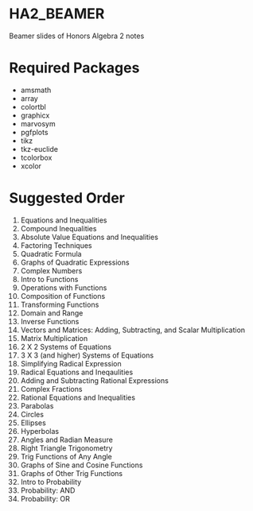 # HA2_BEAMER
Beamer slides of Honors Algebra 2 notes

# Required Packages
<ul>
  <li>amsmath</li>
  <li>array</li>
  <li>colortbl</li>
  <li>graphicx</li>
  <li>marvosym</li>
  <li>pgfplots</li>
  <li>tikz</li>
  <li>tkz-euclide</li>
  <li>tcolorbox</li>
  <li>xcolor</li>
</ul>
  
# Suggested Order
<ol>
  <li>Equations and Inequalities</li>
  <li>Compound Inequalities</li>
  <li>Absolute Value Equations and Inequalities</li>
  <li>Factoring Techniques</li>
  <li>Quadratic Formula</li>
  <li>Graphs of Quadratic Expressions</li>
  <li>Complex Numbers</li>
  <li>Intro to Functions</li>
  <li>Operations with Functions</li>
  <li>Composition of Functions</li>
  <li>Transforming Functions</li>
  <li>Domain and Range</li>
  <li>Inverse Functions</li>
  <li>Vectors and Matrices: Adding, Subtracting, and Scalar Multiplication</li>
  <li>Matrix Multiplication</li>
  <!---<li>Matrix Algebra</li>--->
  <li>2 X 2 Systems of Equations</li>
  <li>3 X 3 (and higher) Systems of Equations</li>
  <li>Simplifying Radical Expression</li>
  <li>Radical Equations and Ineqaulities</li>
  <li>Adding and Subtracting Rational Expressions</li>
  <li>Complex Fractions</li>
  <li>Rational Equations and Inequalities</li>
  <li>Parabolas</li>
  <li>Circles</li>
  <li>Ellipses</li>
  <li>Hyperbolas</li>
  <li>Angles and Radian Measure</li>
  <li>Right Triangle Trigonometry</li>
  <li>Trig Functions of Any Angle</li>
  <li>Graphs of Sine and Cosine Functions</li>
  <li>Graphs of Other Trig Functions</li>
  <li>Intro to Probability</li>
  <li>Probability: AND</li>
  <li>Probability: OR</li>
</ol>

